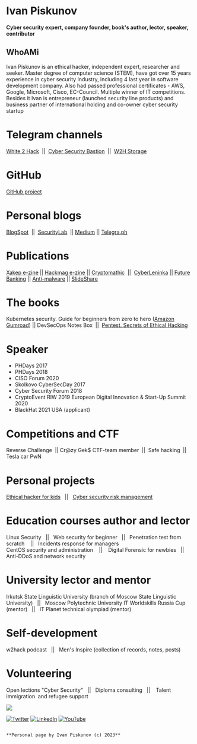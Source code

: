 # Ivan Piskunov
**Cyber security expert, company founder, book's author, lector, speaker, contributor**

## WhoAMi
Ivan Piskunov is an ethical hacker, independent expert, researcher and seeker. Master degree of computer science (STEM), have got over 15 years experience in cyber security Industry, including 4 last year in software development company. Also had passed professional certificates - AWS, Google, Microsoft, Cisco, EC-Council.  Multiple winner of IT competitions. Besides it Ivan is entrepreneur (launched security line products) and business partner of international holding and co-owner cyber security startup

# Telegram channels

[White 2 Hack](https://t.me/w2hack)  ||  [Cyber Security Bastion](https://t.me/+lM-z1s7354Y1NmEy)  ||  [W2H Storage](https://t.me/w2h_storage) 

# GitHub

[GitHub project](https://github.com/D3One/) 

# Personal blogs

[BlogSpot](https://ipiskunov.blogspot.com/)  ||  [SecurityLab](http://www.securitylab.ru/blog/personal/Informacionnaya_bezopasnost_v_detalyah/)  ||  [Medium](https://ivanpiskunov.medium.com/) || [Telegra.ph](https://www.google.com/search?q=site%3Atelegra.ph+w2hack&oq=site%3Atelegra.ph+w2hack&aqs=chrome..69i57j69i58.10418j0j4&sourceid=chrome&ie=UTF-8)

# Publications

[Xakep e-zine](https://xakep.ru/author/g14vano/) || [Hackmag e-zine](https://hackmag.com/author/g14vano/) || [Cryptomathic](https://www.cryptomathic.com/news-events/blog/author/ivan-piskunov-guest)  ||  [CyberLeninka](https://cyberleninka.ru/scientist/71597) || [Future Banking](https://futurebanking.ru/profile/17472) || [Anti-malware](https://www.anti-malware.ru/users/%D0%B8%D0%B2%D0%B0%D0%BD-%D0%BF%D0%B8%D1%81%D0%BA%D1%83%D0%BD%D0%BE%D0%B2/publications) || [SlideShare](https://www.slideshare.net/IvanPiskunov/presentations)

# The books

Kubernetes security. Guide for beginners from zero to hero ([Amazon](https://www.amazon.com/Kubernetes-security-Guide-beginners-zero-ebook/dp/B096B934J3) [Gumroad](https://ivan14piskunov.gumroad.com/l/k8security)) || DevSecOps Notes Box  ||  [Pentest. Secrets of Ethical Hacking](https://www.ukazka.ru/catalog/book-pentest-sekrety-etichnogo-vzloma-883006.html)

# Speaker  
+ PHDays 2017 
+ PHDays 2018  
+ CISO Forum 2020
+ Skolkovo CyberSecDay 2017
+ Cyber Security Forum 2018 
+ CryptoEvent RIW 2019 European Digital Innovation & Start-Up Summit 2020  
+ BlackHat 2021 USA (applicant)

# Competitions and CTF

Reverse Challenge  ||  Cr@zy Gek$ CTF-team member  ||  Safe hacking  ||   Tesla car PwN

# Personal projects

[Ethical hacker for kids](https://sites.google.com/view/hack2you)   ||   [Cyber security risk management](https://sites.google.com/view/risk2sec/)   

# Education courses author and lector

Linux Security   ||   Web security for beginner   ||   Penetration test from scratch    ||   Incidents response for managers   
CentOS security and administration    ||    Digital Forensic for newbies   ||   Anti-DDoS and network security  

# University lector and mentor

Irkutsk State Linguistic University (branch of Moscow State Linguistic University)   ||   Moscow Polytechnic University IT Worldskills Russia Cup (mentor)   
||   IT Planet technical olympiad (mentor)

# Self-development 

w2hack podcast   ||   Men's Inspire (collection of records, notes, posts)

# Volunteering

Open lections "Cyber Security"   ||   Diploma consulting   ||    Talent immigration  and refugee support

![](https://lh3.googleusercontent.com/2ESaJD0h7eRGrF4JmnZaLb5ABccsBygOOot6tyGDOIUR1h1H9HKqrFt-KWzEfMFh-_EuQfozW_RE1Dhry-peBlRDADBPNhtwZoKt2Q7wi5XIuUuiOPtfjqLN0SjzL2Qttw=w1280)

[![Twitter](https://ssl.gstatic.com/atari/images/sociallinks/twitter_white_28dp.png)](https://www.google.com/url?q=https%3A%2F%2Ftwitter.com%2Fivanpiskunov14&sa=D&sntz=1&usg=AOvVaw1NYO3xkOxO1mMco-sf5hsD) [![LinkedIn](https://ssl.gstatic.com/atari/images/sociallinks/linkedin_white_28dp.png)](https://www.google.com/url?q=https%3A%2F%2Fwww.linkedin.com%2Fin%2Fivan-piskunov&sa=D&sntz=1&usg=AOvVaw1p9DHTvNyeRKL72sDzSNMP) [![YouTube](https://ssl.gstatic.com/atari/images/sociallinks/youtube_white_28dp.png)](https://www.youtube.com/channel/UC3eh6dBcJGXwCVT4n9XxFBQ/videos)


                                                                                **Personal page by Ivan Piskunov (c) 2023**
